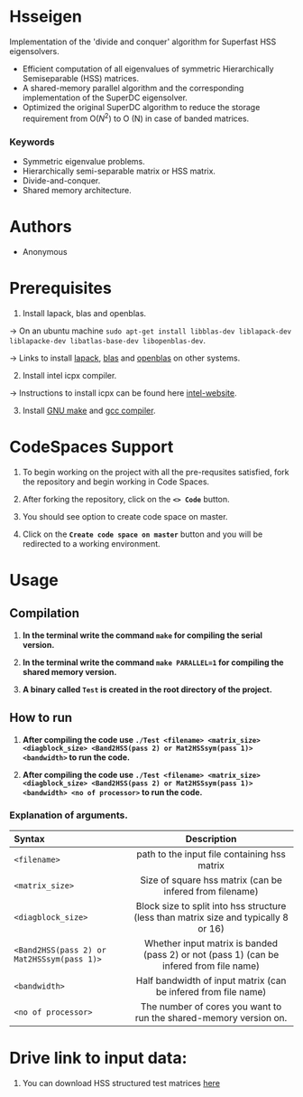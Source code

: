 <!-- # hsseigen
Implementation of the 'divide and conquer' algorithm for Superfast HSS eigensolvers.

#To Run the code </br>
-> make sure you've installed lapack and blas. <a> http://www.netlib.org/lapack/ </a> </br>
-> In ubuntu one can also do `sudo apt-get install libblas-dev liblapack-dev liblapacke-dev` <a>https://askubuntu.com/questions/623578/installing-blas-and-lapack-packages</a></br>
-> `sudo apt install libatlas-base-dev` https://stackoverflow.com/questions/66023082/usr-bin-ld-cannot-find-ldlib-usr-bin-ld-cannot-find-lcblas-usr-bin-ld-ca <br/>
**TO RUN Programs** <br/>
-> **Make sure you've created a directory name `obj` in the project** <br/>
-> **In the terminal write the command `make` for compiling and creating all the object files** </br>
-> **after compiling the code use `./Test <filename> <matrix_size> <diagblock_size> <Band2HSS(pass 2) or Mat2HSSsym(pass 1)> <bandwidth>` to run the code**</br>
-> **by default Mat2HSSsym is used.** -->

# Hsseigen
Implementation of the 'divide and conquer' algorithm for Superfast HSS eigensolvers.

- Efficient computation of all eigenvalues of symmetric Hierarchically Semiseparable (HSS) matrices.
- A shared-memory parallel algorithm and the corresponding implementation of the SuperDC eigensolver.
- Optimized the original SuperDC algorithm to reduce the storage requirement from O($N^2$) to O (N) in case of banded matrices.

### Keywords

- Symmetric eigenvalue problems.
- Hierarchically semi-separable matrix or HSS matrix.
- Divide-and-conquer.
- Shared memory architecture.

# Authors

- Anonymous

# Prerequisites

1. Install lapack, blas and openblas.

$\rightarrow$ On an ubuntu machine `sudo apt-get install libblas-dev liblapack-dev liblapacke-dev libatlas-base-dev libopenblas-dev`.

$\rightarrow$ Links to install [lapack](https://netlib.org/lapack/), [blas](https://netlib.org/blas/) and [openblas](https://www.openblas.net/) on other systems.

2. Install intel icpx compiler.

$\rightarrow$ Instructions to install icpx can be found here [intel-website](https://www.intel.com/content/www/us/en/developer/tools/oneapi/dpc-compiler.html).

3. Install [GNU make](https://www.gnu.org/software/make/) and [gcc compiler](https://gcc.gnu.org/).

# CodeSpaces Support

1. To begin working on the project with all the pre-requsites satisfied, fork the repository and begin working in Code Spaces.

2. After forking the repository, click on the **`<> Code`** button.

3. You should see option to create code space on master.

4. Click on the **`Create code space on master`** button and you will be redirected to a working environment.

# Usage 

## Compilation

1. **In the terminal write the command `make` for compiling the serial version.**

2. **In the terminal write the command `make PARALLEL=1` for compiling the shared memory version.**

3. **A binary called `Test` is created in the root directory of the project.**


## How to run
1. **After compiling the code use `./Test <filename> <matrix_size> <diagblock_size> <Band2HSS(pass 2) or Mat2HSSsym(pass 1)> <bandwidth>` to run the code.**

2. **After compiling the code use `./Test <filename> <matrix_size> <diagblock_size> <Band2HSS(pass 2) or Mat2HSSsym(pass 1)> <bandwidth> <no of processor>` to run the code.**


### Explanation of arguments.

| Syntax       $~~~~~~~~~~~~~~~~~~~~~~~~~$  | Description |
| :---                                      |    :----:   |
| `<filename>`                              | path to the input file containing hss matrix|
| `<matrix_size>`                           | Size of square hss matrix (can be infered from filename) |
| `<diagblock_size>`                        | Block size to split into hss structure (less than matrix size and typically 8 or 16)|
| `<Band2HSS(pass 2) or Mat2HSSsym(pass 1)>`| Whether input matrix is banded (pass 2) or not (pass 1) (can be infered from file name)|
| `<bandwidth>`                             | Half bandwidth of input matrix (can be infered from file name)|
| `<no of processor>`                       | The number of cores you want to run the shared-memory version on.|



# Drive link to input data:

1. You can download HSS structured test matrices [here](https://drive.google.com/drive/folders/1Qs-U8bQf_apAt8LKpTy5IX-W5Y0RBPGk)
